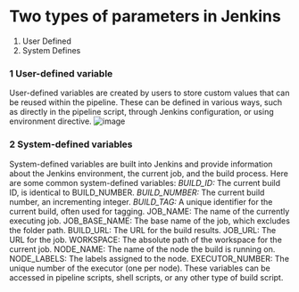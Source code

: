 # Two types of parameters in Jenkins 
1. User Defined
2. System Defines

### 1 User-defined variable 
User-defined variables are created by users to store custom values that can be reused within the pipeline. These can be defined in various ways, such as directly in the pipeline script, through Jenkins configuration, or using environment directive.
![image](https://github.com/deepaksharma2007/Maven-Hello-App-Static-Node-Pipeline/assets/64480480/b3c7bd88-1bcc-4908-a194-2965c03c910f)


### 2 System-defined variables 
System-defined variables are built into Jenkins and provide information about the Jenkins environment, the current job, and the build process. Here are some common system-defined variables:
*BUILD_ID:* The current build ID, is identical to BUILD_NUMBER.
*BUILD_NUMBER:* The current build number, an incrementing integer.
*BUILD_TAG:* A unique identifier for the current build, often used for tagging.
JOB_NAME: The name of the currently executing job.
JOB_BASE_NAME: The base name of the job, which excludes the folder path.
BUILD_URL: The URL for the build results.
JOB_URL: The URL for the job.
WORKSPACE: The absolute path of the workspace for the current job.
NODE_NAME: The name of the node the build is running on.
NODE_LABELS: The labels assigned to the node.
EXECUTOR_NUMBER: The unique number of the executor (one per node).
These variables can be accessed in pipeline scripts, shell scripts, or any other type of build script.
